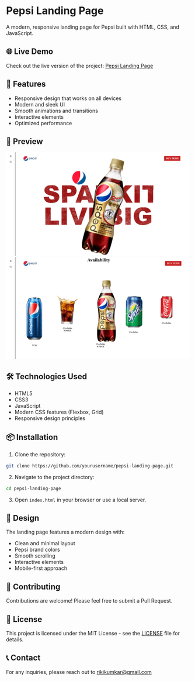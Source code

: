 # Pepsi Landing Page

A modern, responsive landing page for Pepsi built with HTML, CSS, and JavaScript.

## 🌐 Live Demo

Check out the live version of the project: [Pepsi Landing Page](https://pepsi-landing-by-mausam.netlify.app/)

## 🚀 Features

- Responsive design that works on all devices
- Modern and sleek UI
- Smooth animations and transitions
- Interactive elements
- Optimized performance

## 📸 Preview

![Preview 1](img/preview1.png)
![Preview 2](img/preview2.png)

## 🛠️ Technologies Used

- HTML5
- CSS3
- JavaScript
- Modern CSS features (Flexbox, Grid)
- Responsive design principles

## 📦 Installation

1. Clone the repository:
```bash
git clone https://github.com/yourusername/pepsi-landing-page.git
```

2. Navigate to the project directory:
```bash
cd pepsi-landing-page
```

3. Open `index.html` in your browser or use a local server.

## 🎨 Design

The landing page features a modern design with:
- Clean and minimal layout
- Pepsi brand colors
- Smooth scrolling
- Interactive elements
- Mobile-first approach

## 🤝 Contributing

Contributions are welcome! Please feel free to submit a Pull Request.

## 📄 License

This project is licensed under the MIT License - see the [LICENSE](LICENSE) file for details.

## 📞 Contact

For any inquiries, please reach out to [rikikumkar@gmail.com](mailto:rikikumkar@gmail.com) 